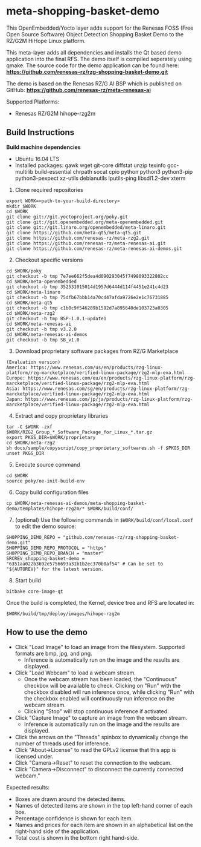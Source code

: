 # meta-shopping-basket-demo
This OpenEmbedded/Yocto layer adds support for the Renesas FOSS (Free Open
Source Software) Object Detection Shopping Basket Demo to the RZ/G2M HiHope
Linux platform.


This meta-layer adds all dependencies and installs the Qt based demo application
into the final RFS. The demo itself is compiled seperately using qmake. The
source code for the demo application can be found here:
**https://github.com/renesas-rz/rzg-shopping-basket-demo.git**


The demo is based on the Renesas RZ/G AI BSP which is published on GitHub:
**https://github.com/renesas-rz/meta-renesas-ai**


Supported Platforms:
- Renesas RZ/G2M hihope-rzg2m


## Build Instructions
**Build machine dependencies**
- Ubuntu 16.04 LTS
- Installed packages: gawk wget git-core diffstat unzip texinfo gcc-multilib
build-essential chrpath socat cpio python python3 python3-pip python3-pexpect
xz-utils debianutils iputils-ping libsdl1.2-dev xterm


1. Clone required repositories
```
export WORK=<path-to-your-build-directory>
mkdir $WORK
cd $WORK
git clone git://git.yoctoproject.org/poky.git
git clone git://git.openembedded.org/meta-openembedded.git
git clone git://git.linaro.org/openembedded/meta-linaro.git
git clone https://github.com/meta-qt5/meta-qt5.git
git clone https://github.com/renesas-rz/meta-rzg2.git
git clone https://github.com/renesas-rz/meta-renesas-ai.git
git clone https://github.com/renesas-rz/meta-renesas-ai-demos.git
```


2. Checkout specific versions
```
cd $WORK/poky
git checkout -b tmp 7e7ee662f5dea4d090293045f7498093322802cc
cd $WORK/meta-openembedded
git checkout -b tmp 352531015014d1957d6444d114f4451e241c4d23
cd $WORK/meta-linaro
git checkout -b tmp 75dfb67bbb14a70cd47afda9726e2e1c76731885
cd $WORK/meta-qt5
git checkout -b tmp c1b0c9f546289b1592d7a895640de103723a0305
cd $WORK/meta-rzg2
git checkout -b tmp BSP-1.0.1-update1
cd $WORK/meta-renesas-ai
git checkout -b tmp v3.2.0
cd $WORK/meta-renesas-ai-demos
git checkout -b tmp SB_v1.0
```

3. Download proprietary software packages from RZ/G Marketplace
```
(Evaluation version)
America: https://www.renesas.com/us/en/products/rzg-linux-platform/rzg-marcketplace/verified-linux-package/rzg2-mlp-eva.html
Europe: https://www.renesas.com/eu/en/products/rzg-linux-platform/rzg-marcketplace/verified-linux-package/rzg2-mlp-eva.html
Asia: https://www.renesas.com/sg/en/products/rzg-linux-platform/rzg-marcketplace/verified-linux-package/rzg2-mlp-eva.html
Japan: https://www.renesas.com/jp/ja/products/rzg-linux-platform/rzg-marcketplace/verified-linux-package/rzg2-mlp-eva.html
```

4. Extract and copy proprietary libraries
```
tar -C $WORK -zxf $WORK/RZG2_Group_*_Software_Package_for_Linux_*.tar.gz
export PKGS_DIR=$WORK/proprietary
cd $WORK/meta-rzg2
sh docs/sample/copyscript/copy_proprietary_softwares.sh -f $PKGS_DIR
unset PKGS_DIR
```


5. Execute source command
```
cd $WORK
source poky/oe-init-build-env
```


6. Copy build configuration files
```
cp $WORK/meta-renesas-ai-demos/meta-shopping-basket-demo/templates/hihope-rzg2m/* $WORK/build/conf/
```


7. (optional) Use the following commands in `$WORK/build/conf/local.conf` to edit the demo source:
```
SHOPPING_DEMO_REPO = "github.com/renesas-rz/rzg-shopping-basket-demo.git"
SHOPPING_DEMO_REPO_PROTOCOL = "https"
SHOPPING_DEMO_REPO_BRANCH = "master"
SRCREV_shopping-basket-demo = "6351aa022b3692e5756693a31b1b2ec370b0af54" # Can be set to "${AUTOREV}" for the latest version.
```


8. Start build
```
bitbake core-image-qt
```


Once the build is completed, the Kernel, device tree and RFS are located in:
```
$WORK/build/tmp/deploy/images/hihope-rzg2m
```
## How to use the demo
* Click "Load Image" to load an image from the filesystem. Supported formats are
bmp, jpg, and png.
    * Inference is automatically run on the image and the results are displayed.
* Click "Load Webcam" to load a webcam stream.
    * Once the webcam stream has been loaded, the "Continuous" checkbox will be
available to check. Clicking on "Run" with the checkbox disabled will run
inference once, while clicking "Run" with the checkbox enabled will continuously
run inference on the webcam stream.
    * Clicking "Stop" will stop continuous inference if activated.
* Click "Capture Image" to capture an image from the webcam stream.
    * Inference is automatically run on the image and the results are displayed.
* Click the arrows on the "Threads" spinbox to dynamically change the number of
threads used for inference.
* Click "About->License" to read the GPLv2 license that this app is licensed
under.
* Click "Camera->Reset" to reset the connection to the webcam.
* Click "Camera->Disconnect" to disconnect the currently connected webcam."

Expected results:
* Boxes are drawn around the detected items.
* Names of detected items are shown in the top left-hand corner of each box.
* Percentage confidence is shown for each item.
* Names and prices for each item are shown in an alphabetical list on the
right-hand side of the application.
* Total cost is shown in the bottom right hand-side.
